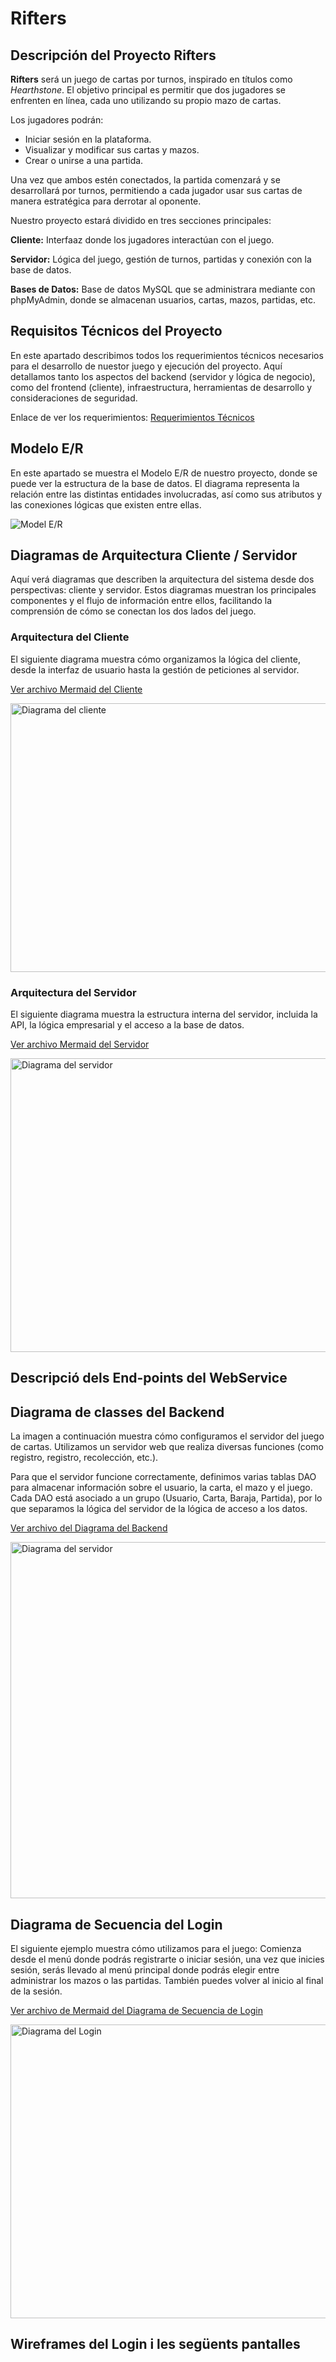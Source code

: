 # Rifters

## Descripción del Proyecto Rifters

**Rifters** será un juego de cartas por turnos, inspirado en títulos como *Hearthstone*. El objetivo principal es permitir que dos jugadores se enfrenten en línea, cada uno utilizando su propio mazo de cartas.

Los jugadores podrán:
- Iniciar sesión en la plataforma.
- Visualizar y modificar sus cartas y mazos.
- Crear o unirse a una partida.

Una vez que ambos estén conectados, la partida comenzará y se desarrollará por turnos, permitiendo a cada jugador usar sus cartas de manera estratégica para derrotar al oponente.

Nuestro proyecto estará dividido en tres secciones principales:

**Cliente:** Interfaaz donde los jugadores interactúan con el juego.

**Servidor:** Lógica del juego, gestión de turnos, partidas y conexión con la base de datos.

**Bases de Datos:** Base de datos MySQL que se administrara mediante con phpMyAdmin, donde se almacenan usuarios, cartas, mazos, partidas, etc.

## Requisitos Técnicos del Proyecto

En este apartado describimos todos los requerimientos técnicos necesarios para el desarrollo de nuestor juego y ejecución del proyecto. Aquí detallamos tanto los aspectos del backend (servidor y lógica de negocio), como del frontend (cliente), infraestructura, herramientas de desarrollo y consideraciones de seguridad.

Enlace de ver los requerimientos:
[Requerimientos Técnicos](https://github.com/Dariella06/Rifters/blob/main/Requerimientos_tecnicos.md)

## Modelo E/R

En este apartado se muestra el Modelo E/R de nuestro proyecto, donde se puede ver la estructura de la base de datos. El diagrama representa la relación entre las distintas entidades involucradas, así como sus atributos y las conexiones lógicas que existen entre ellas. 

![Model E/R](imagenes/image.png)

## Diagramas de Arquitectura Cliente / Servidor

Aquí verá diagramas que describen la arquitectura del sistema desde dos perspectivas: cliente y servidor. Estos diagramas muestran los principales componentes y el flujo de información entre ellos, facilitando la comprensión de cómo se conectan los dos lados del juego.

### Arquitectura del Cliente

El siguiente diagrama muestra cómo organizamos la lógica del cliente, desde la interfaz de usuario hasta la gestión de peticiones al servidor.

[Ver archivo Mermaid del Cliente](Diagramas/Cliente.mermaid)

<img src="imagenes/cliente.jpg" alt="Diagrama del cliente" width="850" height="430"/>

### Arquitectura del Servidor

El siguiente diagrama muestra la estructura interna del servidor, incluida la API, la lógica empresarial y el acceso a la base de datos.

[Ver archivo Mermaid del Servidor](Diagramas/Servidor.mermaid)

<img src="imagenes/server.jpg" alt="Diagrama del servidor" width="850" height="470"/>


## Descripció dels End-points del WebService

## Diagrama de classes del Backend
La imagen a continuación muestra cómo configuramos el servidor del juego de cartas. Utilizamos un servidor web que realiza diversas funciones (como registro, registro, recolección, etc.).

Para que el servidor funcione correctamente, definimos varias tablas DAO para almacenar información sobre el usuario, la carta, el mazo y el juego. Cada DAO está asociado a un grupo (Usuario, Carta, Baraja, Partida), por lo que separamos la lógica del servidor de la lógica de acceso a los datos.

[Ver archivo del Diagrama del Backend](Diagramas/DiagramaBackend.mermaid)

<img src="imagenes/Backend.png" alt="Diagrama del servidor" width="950" height="570"/>


## Diagrama de Secuencia del Login
El siguiente ejemplo muestra cómo utilizamos para el juego: Comienza desde el menú donde podrás registrarte o iniciar sesión, una vez que inicies sesión, serás llevado al menú principal donde podrás elegir entre administrar los mazos o las partidas. También puedes volver al inicio al final de la sesión.

[Ver archivo de Mermaid del Diagrama de Secuencia de Login](Diagramas/Diagrama_Sequencia_login.mermaid)

<img src="imagenes/Secuencia_Login.png" alt="Diagrama del Login" width="850" height="470"/>

## Wireframes del Login i les següents pantalles

